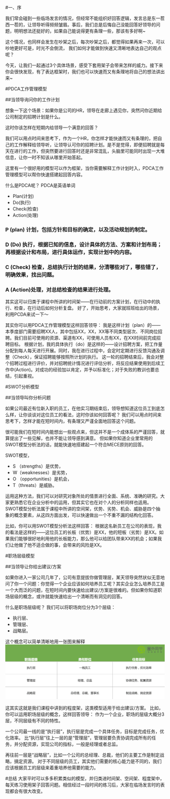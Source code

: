 #一、序

我们常会碰到一些临场发言的情况，但经常不能组织好回答逻辑，发言总是东一茬西一茬的，让领导听得频频皱眉。事后，我们总是后悔自己没能回答好领导的问题，明明想法还挺好的，如果自己能说得更有条理一些，那该有多好啊~

这个情况，也同样会发生在吵架之后，每次吵架之后，都觉得如果再来一次，可以吵地更好可是，时光不会倒流， 我们如何才能做到快速又清晰地表达自己的观点呢？

今天，让我们一起通过3个具体场景，感受下套用架子会带来怎样的威力。接下来你会很快发现，有了表达框架时，我们也可以快速而又有条理地将自己的想法讲出来~

#PDCA工作管理模型

##当领导询问你的工作计划

想象一下这个场景：如果你是公司的HR，领导在走廊上遇见你，突然问你近期给公司制定的招聘计划是什么。

这时你该怎样在短期内给领导一个满意的回答？

我们可以用点时间来思考下，作为一个HR，你怎样才能快速而又有条理的，把自己的工作解释给领导听，让领导认可你的招聘计划。是不是觉得，即便招聘就是每天在进行的工作，但突然要进行回答时还是非常混乱，头脑里可能同时出现一大堆信息，让你一时不知该从哪里开始答起。


这里有一个很好用的模型可以作为框架，当你需要解释工作计划时入，PDCA工作管理模型可以帮你快速搭建起回答内容。

什么是PDCA呢？
PDCA是英语单词

- Plan(计划)
- Do(执行)
- Check(检查)
- Action(处理)


### P (plan) 计划，包括方针和目标的确定，以及活动规划的制定。

### D (Do) 执行，根据已知的信息，设计具体的方法、方案和计划布局；再根据设计和布局，进行具体运作，实现计划中的内容。
### C (Check) 检查，总结执行计划的结果，分清哪些对了，哪些错了，明确效果，找出问题。
### A (Action)处理，对总结检查的结果进行处理。

其实这可以归类于课程中所讲的时间架——在行动前的方案计划，在行动中的执行、检查，在行动后如何分析复盘。
好了，开始思考，大家就班班给出的场景，利用PCDA来试一下～

其实你可以用PDCA工作管理模型这样回答领导：
我是这样计划（plan）的——本季度部门需要招聘XX人，其中包括XX，XX，XX等不同类型层次、不同岗位招聘。我们目前可使用的资源、渠道有XX，可使用人员有XX，在XX时间前完成招聘目标。
根据计划，我的具体执行（do）是这样的——设计招聘方案，把工作量分配到每人每天进行开展。同时，我在进行过程中，会定时定期进行反馈沟通及调整（Check），保证招聘能够按照所计划的执行。
这一轮的招聘结束后，我会对整个招聘过程进行评价，并对招聘统计情况进行评估分析，将反应结果使用到后续工作中(Action)。对成功的经验加以肯定，并予以标准化；对于失败的教训也要总结，引起重视。



#SWOT分析模型 

##当领导叫你分析问题

如果公司最近有位新入职的员工，在他实习期结束后，领导想知道这位员工到底怎么样，让你谈谈对这位员工的看法，这时你该如何回答呢？
我们可以用点时间来思考下，怎样才能在短时间内，有条理又严谨全面地回答这个问题。

很可能我们在短时间内能想出一些观点来，但这并不是一个成体系的严谨回答，就算提出了一些见解，也并不能让领导感到满意。
但如果你知道企业里常用的SWOT模型分析法的话，就能快速地搭建起一个符合MECE原则的回答。

SWOT模型，

- S （strengths）是优势，
- W（weaknesses）是劣势，
- O （opportunities）是机会，
- T（threats）是威胁。

运用这种方法，我们可以对研究对象所处的情景进行全面、系统、准确的研究。大家更熟悉它在企业分析中的运用，但其实它也在对个人的分析同样也适用。
SWOT模型分析法属于课程中所讲的空间架，优势、劣势、机会、威胁是四个抽象的概念要素，从这四方面出发，可以快速做出一个不重不漏的结构化回答。

比如，你可以用SWOT模型分析法这样回答：
根据这名新员工在公司的表现，我的看法是这样的——这位员工的长板（优势）是XX，他的短板（劣势）是XX。如果我们能够很好地利用他的长板能力，那么他可以给团队带来XX的机会；如果我们让他做了他不适合做的事，会带来的风险是XX。


#职场层级模型

##当领导让你给出建议/方案

如果你进入一家公司几年了，公司有意提拔你做管理层，某天领导突然状似无意地问了你一个问题：你觉得一个企业应该如何培养员工呢？其实企业怎么培养员工是一个大而泛的问题，在短时间内要快速给出建议/方案是很难的。但如果你知道职场层级的概念，或许就能快速给出一个清晰而有洞见的回答。

什么是职场层级呢？
我们可以将职场岗位分为3个层级：

- 执行层、
- 管理层、
- 战略层。

这个概念可以简单清晰地用一张图来解释
![img](./pic/6.png)

这其实这就是我们课程中讲到的程度架，这类模型适用于给出建议/方案。
比如，你可以运用职场层级的概念，这样回答领导：
作为一个企业，职场的层级大概分3层，不同层级有不同的特性。

一个公司最一线的是“执行层”，执行层是完成一个具体任务，目标是完成任务，优化效率。
比“执行层”往上一层的是“管理层”，管理层要负责协调完成所有的任务，并分配资源，实现公司的指标，一般是经理或者总监。

再往前一层是“战略层”，比如一个公司的总经理、总裁，他们的主要工作是制定战略，搞定资源。
对于不同层级的员工，其实他们需要的核心能力是不同的，我们应该根据员工的层级来着重培养他需要的能力。



#总结
大家平时可以多多积累类似的模型，并归类进时间架、空间架、程度架中，每天练习使用架子回答问题。相信经过一段时间的练习后，大家在临场发言时的表现都会有很大改变。








